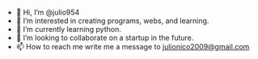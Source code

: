 - 👋 Hi, I’m @julio954
- 👀 I’m interested in creating programs, webs, and learning.
- 🌱 I’m currently learning python.
- 💞️ I’m looking to collaborate on a startup in the future.
- 📫 How to reach me write me a message to julionico2009@gmail.com

<!---
julio954/julio954 is a ✨ special ✨ repository because its `README.md` (this file) appears on your GitHub profile.
You can click the Preview link to take a look at your changes.
--->
